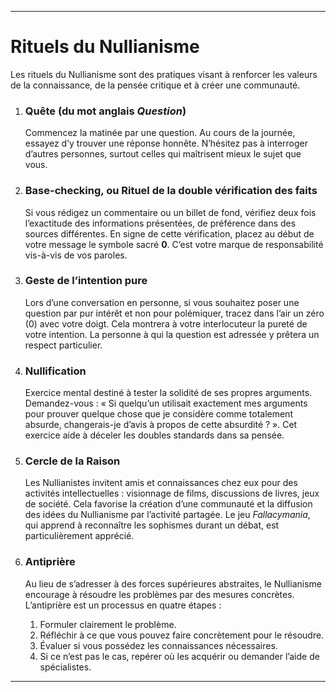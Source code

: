 -----
# Rituels du Nullianisme

Les rituels du Nullianisme sont des pratiques visant à renforcer les valeurs de la connaissance, de la pensée critique et à créer une communauté.

1.  ### Quête (du mot anglais *Question*)
    Commencez la matinée par une question. Au cours de la journée, essayez d’y trouver une réponse honnête. N’hésitez pas à interroger d’autres personnes, surtout celles qui maîtrisent mieux le sujet que vous.

2.  ### Base-checking, ou Rituel de la double vérification des faits  
    Si vous rédigez un commentaire ou un billet de fond, vérifiez deux fois l’exactitude des informations présentées, de préférence dans des sources différentes. En signe de cette vérification, placez au début de votre message le symbole sacré **0**. C’est votre marque de responsabilité vis-à-vis de vos paroles.

3.  ### Geste de l’intention pure  
    Lors d’une conversation en personne, si vous souhaitez poser une question par pur intérêt et non pour polémiquer, tracez dans l’air un zéro (0) avec votre doigt. Cela montrera à votre interlocuteur la pureté de votre intention. La personne à qui la question est adressée y prêtera un respect particulier.

4.  ### Nullification  
    Exercice mental destiné à tester la solidité de ses propres arguments. Demandez-vous : « Si quelqu’un utilisait exactement mes arguments pour prouver quelque chose que je considère comme totalement absurde, changerais-je d’avis à propos de cette absurdité ? ». Cet exercice aide à déceler les doubles standards dans sa pensée.

5.  ### Cercle de la Raison  
    Les Nullianistes invitent amis et connaissances chez eux pour des activités intellectuelles : visionnage de films, discussions de livres, jeux de société. Cela favorise la création d’une communauté et la diffusion des idées du Nullianisme par l’activité partagée. Le jeu *Fallacymania*, qui apprend à reconnaître les sophismes durant un débat, est particulièrement apprécié.

6.  ### Antiprière  
    Au lieu de s’adresser à des forces supérieures abstraites, le Nullianisme encourage à résoudre les problèmes par des mesures concrètes. L’antiprière est un processus en quatre étapes :
    1.  Formuler clairement le problème.  
    2.  Réfléchir à ce que vous pouvez faire concrètement pour le résoudre.  
    3.  Évaluer si vous possédez les connaissances nécessaires.  
    4.  Si ce n’est pas le cas, repérer où les acquérir ou demander l’aide de spécialistes.  
-----